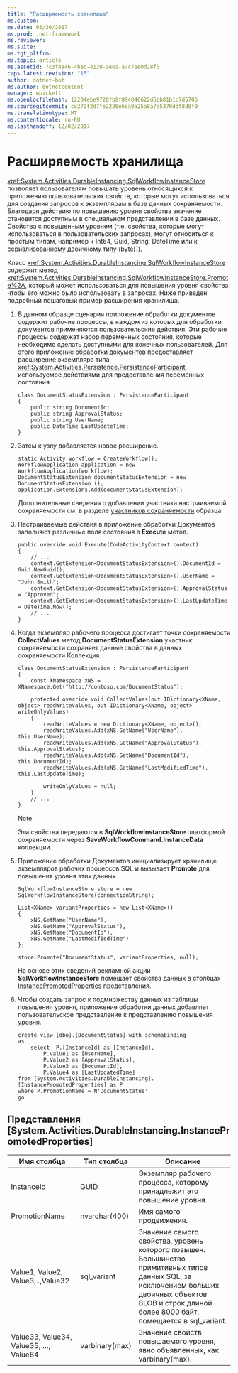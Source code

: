 ```yaml
---
title: "Расширяемость хранилища"
ms.custom: 
ms.date: 03/30/2017
ms.prod: .net-framework
ms.reviewer: 
ms.suite: 
ms.tgt_pltfrm: 
ms.topic: article
ms.assetid: 7c3f4a46-4bac-4138-ae6a-a7c7ee0d28f5
caps.latest.revision: "15"
author: dotnet-bot
ms.author: dotnetcontent
manager: wpickett
ms.openlocfilehash: 12204ebe9720fb8f894046622d6bb81b1c7d5706
ms.sourcegitcommit: ce279f2d7fe2220e6ea0a25a8a7a5370ddf8d9f0
ms.translationtype: MT
ms.contentlocale: ru-RU
ms.lasthandoff: 12/02/2017
---
```

# <a name="store-extensibility"></a>Расширяемость хранилища
<xref:System.Activities.DurableInstancing.SqlWorkflowInstanceStore> позволяет пользователям повышать уровень относящихся к приложению пользовательских свойств, которые могут использоваться для создания запросов к экземплярам в базе данных сохраняемости. Благодаря действию по повышению уровня свойства значение становится доступным в специальном представлении в базе данных. Свойства с повышенным уровнем (т.е. свойства, которые могут использоваться в пользовательских запросах), могут относиться к простым типам, например к Int64, Guid, String, DateTime или к сериализованному двоичному типу (byte[]).  
  
 Класс <xref:System.Activities.DurableInstancing.SqlWorkflowInstanceStore> содержит метод <xref:System.Activities.DurableInstancing.SqlWorkflowInstanceStore.Promote%2A>, который может использоваться для повышения уровня свойства, чтобы его можно было использовать в запросах. Ниже приведен подробный пошаговый пример расширения хранилища.  
  
1.  В данном образце сценария приложение обработки документов содержит рабочие процессы, в каждом из которых для обработки документов применяются пользовательские действия. Эти рабочие процессы содержат набор переменных состояния, которые необходимо сделать доступными для конечных пользователей. Для этого приложение обработки документов предоставляет расширение экземпляра типа <xref:System.Activities.Persistence.PersistenceParticipant>, используемое действиями для предоставления переменных состояния.  
  
    ```  
    class DocumentStatusExtension : PersistenceParticipant  
    {  
        public string DocumentId;  
        public string ApprovalStatus;  
        public string UserName;  
        public DateTime LastUpdateTime;  
    }  
    ```  
  
2.  Затем к узлу добавляется новое расширение.  
  
    ```  
    static Activity workflow = CreateWorkflow();  
    WorkflowApplication application = new WorkflowApplication(workflow);  
    DocumentStatusExtension documentStatusExtension = new DocumentStatusExtension ();  
    application.Extensions.Add(documentStatusExtension);  
    ```  
  
     Дополнительные сведения о добавлении участника настраиваемой сохраняемости см. в разделе [участников сохраняемости](../../../docs/framework/windows-workflow-foundation/persistence-participants.md) образца.  
  
3.  Настраиваемые действия в приложение обработки Документов заполняют различные поля состояния в **Execute** метод.  
  
    ```  
    public override void Execute(CodeActivityContext context)  
    {  
        // ...  
        context.GetExtension<DocumentStatusExtension>().DocumentId = Guid.NewGuid();  
        context.GetExtension<DocumentStatusExtension>().UserName = "John Smith";  
        context.GetExtension<DocumentStatusExtension>().ApprovalStatus = "Approved";  
        context.GetExtension<DocumentStatusExtension>().LastUpdateTime = DateTime.Now();  
        // ...  
    }  
    ```  
  
4.  Когда экземпляр рабочего процесса достигает точки сохраняемости **CollectValues** метод **DocumentStatusExtension** участник сохраняемости сохраняет данные свойства в данных сохраняемости Коллекция.  
  
    ```  
    class DocumentStatusExtension : PersistenceParticipant  
    {  
        const XNamespace xNS = XNamespace.Get("http://contoso.com/DocumentStatus");  
  
        protected override void CollectValues(out IDictionary<XName, object> readWriteValues, out IDictionary<XName, object> writeOnlyValues)  
        {  
            readWriteValues = new Dictionary<XName, object>();  
            readWriteValues.Add(xNS.GetName("UserName"), this.UserName);  
            readWriteValues.Add(xNS.GetName("ApprovalStatus"), this.ApprovalStatus);  
            readWriteValues.Add(xNS.GetName("DocumentId"), this.DocumentId);  
            readWriteValues.Add(xNS.GetName("LastModifiedTime"), this.LastUpdateTime);  
  
            writeOnlyValues = null;  
        }  
        // ...  
    }  
    ```  
  
    > [!NOTE]
    >  Эти свойства передаются в **SqlWorkflowInstanceStore** платформой сохраняемости через **SaveWorkflowCommand.InstanceData** коллекции.  
  
5.  Приложение обработки Документов инициализирует хранилище экземпляров рабочих процессов SQL и вызывает **Promote** для повышения уровня этих данных.  
  
    ```  
    SqlWorkflowInstanceStore store = new SqlWorkflowInstanceStore(connectionString);  
  
    List<XName> variantProperties = new List<XName>()   
    {   
        xNS.GetName("UserName"),   
        xNS.GetName("ApprovalStatus"),   
        xNS.GetName("DocumentId"),   
        xNS.GetName("LastModifiedTime")   
    };  
  
    store.Promote("DocumentStatus", variantProperties, null);  
    ```  
  
     На основе этих сведений рекламной акции **SqlWorkflowInstanceStore** помещает свойства данных в столбцах [InstancePromotedProperties](#InstancePromotedProperties) представления.
  
6.  Чтобы создать запрос к подмножеству данных из таблицы повышения уровня, приложение обработки данных добавляет пользовательское представление к представлению повышения уровня.  
  
    ```  
    create view [dbo].[DocumentStatus] with schemabinding  
    as  
        select  P.[InstanceId] as [InstanceId],  
            P.Value1 as [UserName],  
            P.Value2 as [ApprovalStatus],  
            P.Value3 as [DocumentId],  
            P.Value4 as [LastUpdatedTime]  
    from [System.Activities.DurableInstancing].[InstancePromotedProperties] as P  
    where P.PromotionName = N'DocumentStatus'  
    go  
    ```  
  
##  <a name="InstancePromotedProperties"></a>Представления [System.Activities.DurableInstancing.InstancePromotedProperties]  
  
|Имя столбца|Тип столбца|Описание|  
|-----------------|-----------------|-----------------|  
|InstanceId|GUID|Экземпляр рабочего процесса, которому принадлежит это повышение уровня.|  
|PromotionName|nvarchar(400)|Имя самого продвижения.|  
|Value1, Value2, Value3,..,Value32|sql_variant|Значение самого свойства, уровень которого повышен. Большинство примитивных типов данных SQL, за исключением больших двоичных объектов BLOB и строк длиной более 8000 байт, помещается в sql_variant.|  
|Value33, Value34, Value35, …, Value64|varbinary(max)|Значение свойств повышаемого уровня, явно объявленных, как varbinary(max).|
